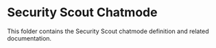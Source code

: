 # Security Scout Chatmode

This folder contains the Security Scout chatmode definition and related documentation.
